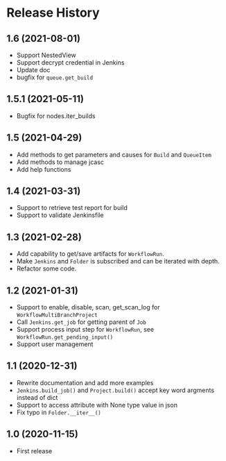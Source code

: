 Release History
===============
1.6 (2021-08-01)
-----------------
- Support NestedView
- Support decrypt credential in Jenkins
- Update doc
- bugfix for `queue.get_build`

1.5.1 (2021-05-11)
-----------------
- Bugfix for nodes.iter_builds

1.5 (2021-04-29)
-----------------
- Add methods to get parameters and causes for `Build` and `QueueItem`
- Add methods to manage jcasc
- Add help functions

1.4 (2021-03-31)
-----------------
- Support to retrieve test report for build
- Support to validate Jenkinsfile

1.3 (2021-02-28)
-----------------
- Add capability to get/save artifacts for `WorkflowRun`.
- Make `Jenkins` and `Folder` is subscribed and can be iterated with depth.
- Refactor some code.

1.2 (2021-01-31)
----------------
- Support to enable, disable, scan, get_scan_log for `WorkflowMultiBranchProject`
- Call `Jenkins.get_job` for getting parent of `Job`
- Support process input step for `WorkflowRun`,  see `WorkflowRun.get_pending_input()`
- Support user management

1.1 (2020-12-31)
-----------------
- Rewrite documentation and add more examples
- `Jenkins.build_job()` and `Project.build()` accept key word argments instead of dict
- Support to access attribute with None type value in json
- Fix typo in `Folder.__iter__()`

1.0 (2020-11-15)
------------------
- First release


